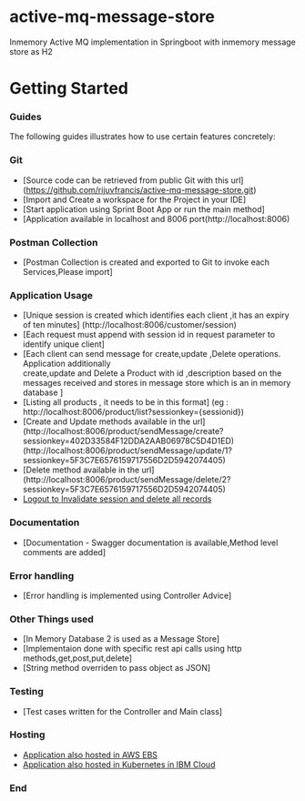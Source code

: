 # active-mq-message-store
Inmemory Active MQ implementation in Springboot with inmemory message store as H2

# Getting Started

### Guides
The following guides illustrates how to use certain features concretely:

### Git
* [Source code can be retrieved from public Git with this url]
  (https://github.com/rijuvfrancis/active-mq-message-store.git)
* [Import and Create a workspace for the Project in your IDE]
* [Start application using Sprint Boot App or run the main method]
* [Application  available in localhost and 8006 port(http://localhost:8006)

### Postman Collection
* [Postman Collection is created and exported to Git to invoke each Services,Please import]

### Application Usage
* [Unique session is created which identifies each client ,it has an expiry of ten minutes] 
  (http://localhost:8006/customer/session)
* [Each request must append with session id in request parameter to identify unique client]
* [Each client can send message for create,update ,Delete operations. Application additionally  
  create,update and Delete a Product with id ,description based on the messages received and stores in 
  message store which is an in memory database ]
* [Listing all products , it needs to be in this format]
  (eg : http://localhost:8006/product/list?sessionkey={sessionid})
* [Create and Update methods available in the url]
   (http://localhost:8006/product/sendMessage/create?sessionkey=402D33584F12DDA2AAB06978C5D4D1ED)
   (http://localhost:8006/product/sendMessage/update/1?sessionkey=5F3C7E6576159717556D2D5942074405)
* [Delete method available in the url]
  (http://localhost:8006/product/sendMessage/delete/2?sessionkey=5F3C7E6576159717556D2D5942074405)
* [Logout to Invalidate session and delete all records](http://localhost:8006/customer/logout)

### Documentation
* [Documentation - Swagger documentation is available,Method level comments are added]

### Error handling
* [Error handling is implemented using Controller Advice]

### Other Things used
* [In Memory Database 2 is used as a Message Store]
* [Implementaion done with specific rest api calls using http methods,get,post,put,delete]
* [String method overriden to pass object as JSON]

### Testing
* [Test cases written for the Controller and Main class]

### Hosting
* [Application also hosted in AWS EBS]()
* [Application also hosted in Kubernetes in IBM Cloud]()

### End
